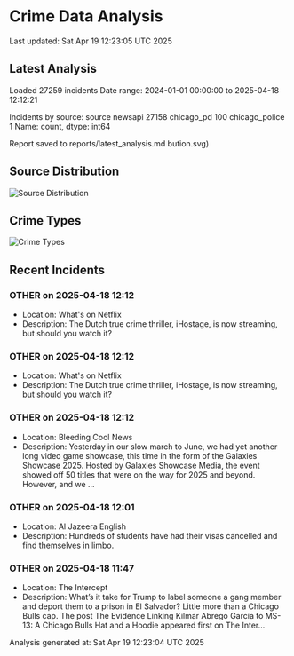 # Crime Data Analysis
Last updated: Sat Apr 19 12:23:05 UTC 2025

## Latest Analysis

Loaded 27259 incidents
Date range: 2024-01-01 00:00:00 to 2025-04-18 12:12:21

Incidents by source:
source
newsapi           27158
chicago_pd          100
chicago_police        1
Name: count, dtype: int64

Report saved to reports/latest_analysis.md
bution.svg)

## Source Distribution
![Source Distribution](images/source_distribution.svg)

## Crime Types
![Crime Types](images/crime_types.svg)

## Recent Incidents

### OTHER on 2025-04-18 12:12
- Location: What's on Netflix
- Description: The Dutch true crime thriller, iHostage, is now streaming, but should you watch it?


### OTHER on 2025-04-18 12:12
- Location: What's on Netflix
- Description: The Dutch true crime thriller, iHostage, is now streaming, but should you watch it?


### OTHER on 2025-04-18 12:12
- Location: Bleeding Cool News
- Description: Yesterday in our slow march to June, we had yet another long video game showcase, this time in the form of the Galaxies Showcase 2025. Hosted by Galaxies Showcase Media, the event showed off 50 titles that were on the way for 2025 and beyond. However, and we …


### OTHER on 2025-04-18 12:01
- Location: Al Jazeera English
- Description: Hundreds of students have had their visas cancelled and find themselves in limbo.


### OTHER on 2025-04-18 11:47
- Location: The Intercept
- Description: What’s it take for Trump to label someone a gang member and deport them to a prison in El Salvador? Little more than a Chicago Bulls cap.
The post The Evidence Linking Kilmar Abrego Garcia to MS-13: A Chicago Bulls Hat and a Hoodie appeared first on The Inter…

Analysis generated at: Sat Apr 19 12:23:04 UTC 2025
